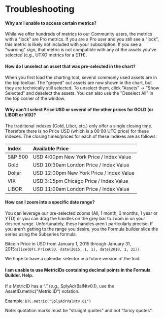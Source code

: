 # Troubleshooting

#### Why am I unable to access certain metrics? 

While we offer hundreds of metrics to our Community users, the metrics with a "lock" are Pro metrics.  If you are a Pro user and you still see a "lock", this metric is likely not included with your subscription.  If you see a "warning" sign, that metric is not compatible with any of the assets you've selected \(e.g., UTXO metrics for a ETH\).

#### How do I unselect an asset that was pre-selected in the chart?

When you first load the charting tool, several commonly used assets are in the top toolbar. The "greyed" out assets are now shown in the chart, but they are technically still selected.  To unselect them,  click "Assets" -&gt; "Show Selected" and deselect the assets.  You can also use the "Deselect All" in the top corner of the window.

#### Why can't I select Price USD or several of the other prices for GOLD \(or LIBOR or VIX\)?

The traditional indexes \(Gold, Libor, etc.\) only offer a single closing time.  Therefore there is no Price USD \(which is a 00:00 UTC price\) for these indexes.  The closing times/prices for each of these indexes are as follows:

| Index | Available Price |
| :--- | :--- |
| S&P 500 | USD 4:00pm New York Price / Index Value |
| Gold | USD 10:30am London Price / Index Value |
| Dollar | USD 12:00pm New York Price / Index Value |
| VIX | USD 3:15pm Chicago Price / Index Value |
| LIBOR | USD 11:00am London Price / Index Value |

#### How can I zoom into a specific date range?

You can leverage our pre-selected zooms \(All, 1 month, 3 months, 1 year or YTD\) or you can drag the handles on the grey bar to zoom in on your desired range.  Unfortunately, these handles aren't particularly precise.  If you aren't getting to the range you desire, you the Formula builder slice the series using the Subseries formula.

Bitcoin Price in USD from January 1, 2015 through January 31, 2015:`slice(BTC.PriceUSD, date(2015, 1, 1), date(2018, 1, 31))`

We hope to have a calendar selector in a future version of the tool.

#### I am unable to use MetricIDs containing decimal points in the Formula Builder.  Help.

If a MetricID has a “.” \(e.g., SplyAdrBalNtv0.1\), use the AssetID.metric\("Metric.ID"\) notation.   

Example: `BTC.metric("SplyAdrValNtv.01")` 

Note:  quotation marks must be "straight quotes" and not "fancy quotes".

